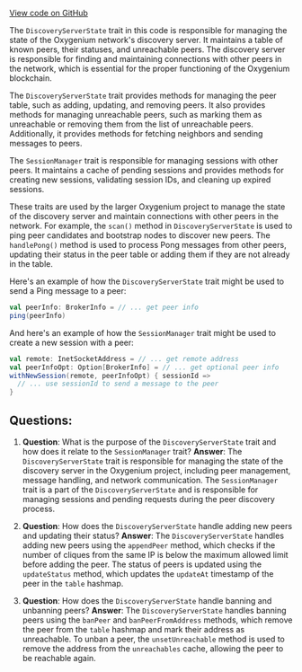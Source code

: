 [View code on GitHub](https://github.com/oxygenium/oxygenium/flow/src/main/scala/org/oxygenium/flow/network/DiscoveryServerState.scala)

The `DiscoveryServerState` trait in this code is responsible for managing the state of the Oxygenium network's discovery server. It maintains a table of known peers, their statuses, and unreachable peers. The discovery server is responsible for finding and maintaining connections with other peers in the network, which is essential for the proper functioning of the Oxygenium blockchain.

The `DiscoveryServerState` trait provides methods for managing the peer table, such as adding, updating, and removing peers. It also provides methods for managing unreachable peers, such as marking them as unreachable or removing them from the list of unreachable peers. Additionally, it provides methods for fetching neighbors and sending messages to peers.

The `SessionManager` trait is responsible for managing sessions with other peers. It maintains a cache of pending sessions and provides methods for creating new sessions, validating session IDs, and cleaning up expired sessions.

These traits are used by the larger Oxygenium project to manage the state of the discovery server and maintain connections with other peers in the network. For example, the `scan()` method in `DiscoveryServerState` is used to ping peer candidates and bootstrap nodes to discover new peers. The `handlePong()` method is used to process Pong messages from other peers, updating their status in the peer table or adding them if they are not already in the table.

Here's an example of how the `DiscoveryServerState` trait might be used to send a Ping message to a peer:

```scala
val peerInfo: BrokerInfo = // ... get peer info
ping(peerInfo)
```

And here's an example of how the `SessionManager` trait might be used to create a new session with a peer:

```scala
val remote: InetSocketAddress = // ... get remote address
val peerInfoOpt: Option[BrokerInfo] = // ... get optional peer info
withNewSession(remote, peerInfoOpt) { sessionId =>
  // ... use sessionId to send a message to the peer
}
```
## Questions: 
 1. **Question**: What is the purpose of the `DiscoveryServerState` trait and how does it relate to the `SessionManager` trait?
   **Answer**: The `DiscoveryServerState` trait is responsible for managing the state of the discovery server in the Oxygenium project, including peer management, message handling, and network communication. The `SessionManager` trait is a part of the `DiscoveryServerState` and is responsible for managing sessions and pending requests during the peer discovery process.

2. **Question**: How does the `DiscoveryServerState` handle adding new peers and updating their status?
   **Answer**: The `DiscoveryServerState` handles adding new peers using the `appendPeer` method, which checks if the number of cliques from the same IP is below the maximum allowed limit before adding the peer. The status of peers is updated using the `updateStatus` method, which updates the `updateAt` timestamp of the peer in the `table` hashmap.

3. **Question**: How does the `DiscoveryServerState` handle banning and unbanning peers?
   **Answer**: The `DiscoveryServerState` handles banning peers using the `banPeer` and `banPeerFromAddress` methods, which remove the peer from the `table` hashmap and mark their address as unreachable. To unban a peer, the `unsetUnreachable` method is used to remove the address from the `unreachables` cache, allowing the peer to be reachable again.
